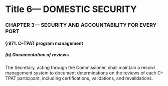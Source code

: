 
# Title 6— DOMESTIC SECURITY
### CHAPTER 3— SECURITY AND ACCOUNTABILITY FOR EVERY PORT
#### § 971. C–TPAT program management
##### (b) Documentation of reviews

The Secretary, acting through the Commissioner, shall maintain a record management system to document determinations on the reviews of each C–TPAT participant, including certifications, validations, and revalidations.
